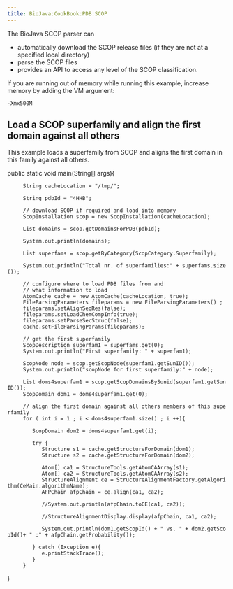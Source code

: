 ```yaml
---
title: BioJava:CookBook:PDB:SCOP
---
```


The BioJava SCOP parser can

-   automatically download the SCOP release files (if they are not at a
    specified local directory)
-   parse the SCOP files
-   provides an API to access any level of the SCOP classification.

If you are running out of memory while running this example, increase
memory by adding the VM argument:

`-Xmx500M`

Load a SCOP superfamily and align the first domain against all others
---------------------------------------------------------------------

This example loads a superfamily from SCOP and aligns the first domain
in this family against all others.

<java> public static void main(String[] args){

`     String cacheLocation = "/tmp/";`

`     String pdbId = "4HHB";`  
`    `  
`     // download SCOP if required and load into memory`  
`     ScopInstallation scop = new ScopInstallation(cacheLocation);`

`     List`<ScopDomain>` domains = scop.getDomainsForPDB(pdbId);`

`     System.out.println(domains);`

`     List`<ScopDescription>` superfams = scop.getByCategory(ScopCategory.Superfamily);`

`     System.out.println("Total nr. of superfamilies:" + superfams.size());`

`     // configure where to load PDB files from and `  
`     // what information to load`  
`     AtomCache cache = new AtomCache(cacheLocation, true);      `  
`     FileParsingParameters fileparams = new FileParsingParameters() ;`  
`     fileparams.setAlignSeqRes(false);`  
`     fileparams.setLoadChemCompInfo(true);`  
`     fileparams.setParseSecStruc(false);`  
`     cache.setFileParsingParams(fileparams);`  
`     `  
`     // get the first superfamily`  
`     ScopDescription superfam1 = superfams.get(0);`  
`     System.out.println("First superfamily: " + superfam1);`  
`     `  
`     ScopNode node = scop.getScopNode(superfam1.getSunID());`  
`     System.out.println("scopNode for first superfamily:" + node);`  
`     `  
`     List`<ScopDomain>` doms4superfam1 = scop.getScopDomainsBySunid(superfam1.getSunID());`  
`     ScopDomain dom1 = doms4superfam1.get(0);`  
`     `  
`     // align the first domain against all others members of this superfamily`  
`     for ( int i = 1 ; i < doms4superfam1.size() ; i ++){`

`        ScopDomain dom2 = doms4superfam1.get(i);`  
`       `  
`        try {`  
`           Structure s1 = cache.getStructureForDomain(dom1);`  
`           Structure s2 = cache.getStructureForDomain(dom2);`  
`           `  
`           Atom[] ca1 = StructureTools.getAtomCAArray(s1);`  
`           Atom[] ca2 = StructureTools.getAtomCAArray(s2);`  
`           StructureAlignment ce = StructureAlignmentFactory.getAlgorithm(CeMain.algorithmName);`  
`           AFPChain afpChain = ce.align(ca1, ca2);`  
`           `  
`           //System.out.println(afpChain.toCE(ca1, ca2));`  
`           `  
`           //StructureAlignmentDisplay.display(afpChain, ca1, ca2);`  
`           `  
`           System.out.println(dom1.getScopId() + " vs. " + dom2.getScopId()+ " :" + afpChain.getProbability());`  
`           `  
`        } catch (Exception e){`  
`           e.printStackTrace();`  
`        }`  
`     }`

} </java>
